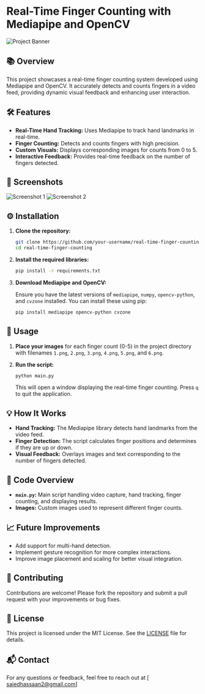# Real-Time Finger Counting with Mediapipe and OpenCV

![Project Banner](link-to-your-banner-image)

## 📚 Overview

This project showcases a real-time finger counting system developed using Mediapipe and OpenCV. It accurately detects and counts fingers in a video feed, providing dynamic visual feedback and enhancing user interaction.

## 🛠️ Features

- **Real-Time Hand Tracking:** Uses Mediapipe to track hand landmarks in real-time.
- **Finger Counting:** Detects and counts fingers with high precision.
- **Custom Visuals:** Displays corresponding images for counts from 0 to 5.
- **Interactive Feedback:** Provides real-time feedback on the number of fingers detected.

## 📸 Screenshots

![Screenshot 1](link-to-screenshot1)
![Screenshot 2](link-to-screenshot2)

## ⚙️ Installation

1. **Clone the repository:**

    ```bash
    git clone https://github.com/your-username/real-time-finger-counting.git
    cd real-time-finger-counting
    ```

2. **Install the required libraries:**

    ```bash
    pip install -r requirements.txt
    ```

3. **Download Mediapipe and OpenCV:**

    Ensure you have the latest versions of `mediapipe`, `numpy`, `opencv-python`, and `cvzone` installed. You can install these using pip:

    ```bash
    pip install mediapipe opencv-python cvzone
    ```

## 🎯 Usage

1. **Place your images** for each finger count (0-5) in the project directory with filenames `1.png`, `2.png`, `3.png`, `4.png`, `5.png`, and `6.png`.

2. **Run the script:**

    ```bash
    python main.py
    ```

    This will open a window displaying the real-time finger counting. Press `q` to quit the application.

## 💡 How It Works

- **Hand Tracking:** The Mediapipe library detects hand landmarks from the video feed.
- **Finger Detection:** The script calculates finger positions and determines if they are up or down.
- **Visual Feedback:** Overlays images and text corresponding to the number of fingers detected.

## 📝 Code Overview

- **`main.py`:** Main script handling video capture, hand tracking, finger counting, and displaying results.
- **Images:** Custom images used to represent different finger counts.

## 📈 Future Improvements

- Add support for multi-hand detection.
- Implement gesture recognition for more complex interactions.
- Improve image placement and scaling for better visual integration.

## 🤝 Contributing

Contributions are welcome! Please fork the repository and submit a pull request with your improvements or bug fixes.

## 🔗 License

This project is licensed under the MIT License. See the [LICENSE](LICENSE) file for details.

## 📬 Contact

For any questions or feedback, feel free to reach out at [ saiedhassaan2@gmail.com]
